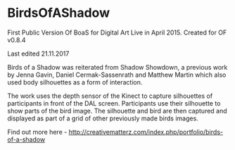 # BirdsOfAShadow
First Public Version Of BoaS for Digital Art Live in April 2015. Created for OF v0.8.4

Last edited 21.11.2017

Birds of a Shadow was reiterated from Shadow Showdown, a previous work by Jenna Gavin, Daniel Cermak-Sassenrath and Matthew Martin which also used body silhouettes as a form of interaction.

The work uses the depth sensor of the Kinect to capture silhouettes of participants in front of the DAL screen. Participants use their silhouette to show parts of the bird image. The silhouette and bird are then captured and displayed as part of a grid of other previously made birds images.

Find out more here - http://creativematterz.com/index.php/portfolio/birds-of-a-shadow
